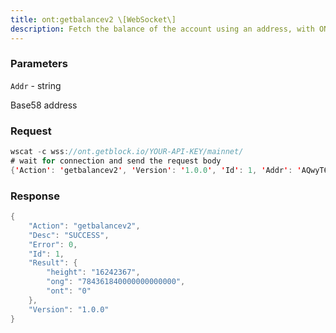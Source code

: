 ```yaml
---
title: ont:getbalancev2 \[WebSocket\]
description: Fetch the balance of the account using an address, with ONTs decimalsbeing 9, a ONGs decimals being 18
---
```


### Parameters


`Addr` - string

Base58 address

### Request

``` java
wscat -c wss://ont.getblock.io/YOUR-API-KEY/mainnet/ 
# wait for connection and send the request body 
{'Action': 'getbalancev2', 'Version': '1.0.0', 'Id': 1, 'Addr': 'AQwyT6CWUNn8yKVdXpvi7wwWtEJnqri7vW'}
```

###  Response

``` java
{
    "Action": "getbalancev2",
    "Desc": "SUCCESS",
    "Error": 0,
    "Id": 1,
    "Result": {
        "height": "16242367",
        "ong": "784361840000000000000",
        "ont": "0"
    },
    "Version": "1.0.0"
}
```

